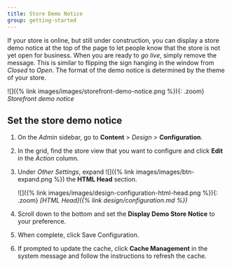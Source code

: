 ```yaml
---
title: Store Demo Notice
group: getting-started
---
```


If your store is online, but still under construction, you can display a store demo notice at the top of the page to let people know that the store is not yet open for business. When you are ready to _go live_, simply remove the message. This is similar to flipping the sign hanging in the window from _Closed_ to _Open_. The format of the demo notice is determined by the theme of your store.

![]({% link images/images/storefront-demo-notice.png %}){: .zoom}
_Storefront demo notice_

## Set the store demo notice

1. On the _Admin_ sidebar, go to **Content** > _Design_ > **Configuration**.

1. In the grid, find the store view that you want to configure and click **Edit** in the _Action_ column.

1. Under _Other Settings_, expand ![]({% link images/images/btn-expand.png %}) the **HTML Head** section.

   ![]({% link images/images/design-configuration-html-head.png %}){: .zoom}
   _[HTML Head]({% link design/configuration.md %})_

1. Scroll down to the bottom and set the **Display Demo Store Notice** to your preference.

1. When complete, click <span class="btn">Save Configuration</span>.

1. If prompted to update the cache, click **Cache Management** in the system message and follow the instructions to refresh the cache.

